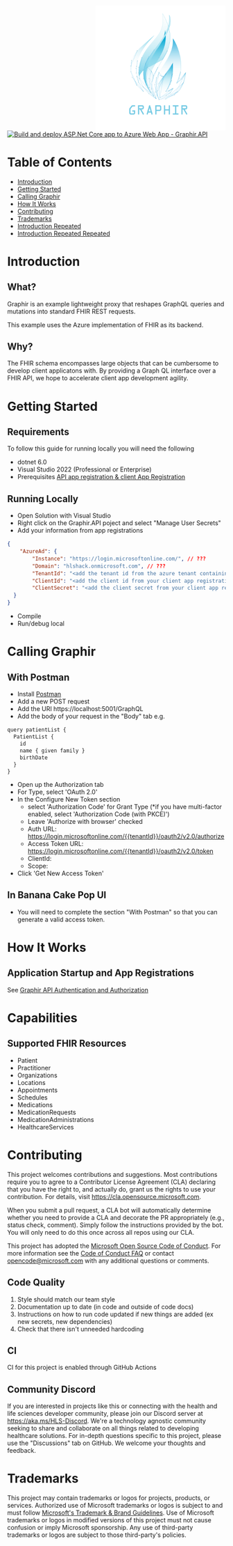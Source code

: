 <img src="./imgs/graphir.svg" width=300 align=right> <br/>

[![Build and deploy ASP.Net Core app to Azure Web App - Graphir.API](https://github.com/microsoft/Graphir/actions/workflows/main.yml/badge.svg)](https://github.com/microsoft/Graphir/actions/workflows/main.yml)
# Table of Contents

* [Introduction](#introduction)
* [Getting Started](#getting-started)
* [Calling Graphir](#calling-graphir)
* [How It Works](#how-it-works)
* [Contributing](#contributing)
* [Trademarks](#trademarks)
* [Introduction Repeated](#introduction)
* [Introduction Repeated Repeated](#introduction)

# Introduction

## What?
		
Graphir is an example lightweight proxy that reshapes GraphQL queries and mutations into standard FHIR REST requests.

This example uses the Azure implementation of FHIR as its backend.

## Why?

The FHIR schema encompasses large objects that can be cumbersome to develop client applicatons with. By providing a Graph QL interface over a FHIR API, we hope to accelerate client app development agility.

# Getting Started

## Requirements

To follow this guide for running locally you will need the following

* dotnet 6.0 
* Visual Studio 2022 (Professional or Enterprise)
* Prerequisites [API app registration & client App Registration](./docs/authentication.md)

## Running Locally
* Open Solution with Visual Studio
* Right click on the Graphir.API poject and select "Manage User Secrets"
* Add your information from app registrations
```JSON
{
	"AzureAd": {
    	"Instance": "https://login.microsoftonline.com/", // ???
    	"Domain": "hlshack.onmicrosoft.com", // ???
    	"TenantId": "<add the tenant id from the azure tenant containing your app registrations here>",
    	"ClientId": "<add the client id from your client app registration here>",
    	"ClientSecret": "<add the client secret from your client app registration here>"
  }
}
``` 
* Compile
* Run/debug local

# Calling Graphir

## With Postman

* Install [Postman](https://www.postman.com/downloads/)
* Add a new POST request
* Add the URI https://localhost:5001/GraphQL
* Add the body of your request in the "Body" tab e.g. 
```
query patientList {
  PatientList {
    id
    name { given family }
    birthDate
  }
}
``` 
* Open up the Authorization tab
* For Type, select 'OAuth 2.0'
* In the Configure New Token section
  * select 'Authorization Code' for Grant Type (*if you have multi-factor enabled, select 'Authorization Code (with PKCE)')
  * Leave 'Authorize with browser' checked
  * Auth URL: https://login.microsoftonline.com/{{tenantId}}/oauth2/v2.0/authorize
  * Access Token URL: https://login.microsoftonline.com/{{tenantId}}/oauth2/v2.0/token
  * ClientId: <client id>
  * Scope: <insert scope from API app registration>
* Click 'Get New Access Token'

## In Banana Cake Pop UI

* You will need to complete the section "With Postman" so that you can generate a valid access token.

# How It Works

## Application Startup and App Registrations
See [Graphir API Authentication and Authorization](./docs/authentication.md)

# Capabilities

## Supported FHIR Resources
- Patient
- Practitioner
- Organizations
- Locations
- Appointments
- Schedules
- Medications
- MedicationRequests
- MedicationAdministrations
- HealthcareServices

# Contributing

This project welcomes contributions and suggestions.  Most contributions require you to agree to a
Contributor License Agreement (CLA) declaring that you have the right to, and actually do, grant us
the rights to use your contribution. For details, visit https://cla.opensource.microsoft.com.

When you submit a pull request, a CLA bot will automatically determine whether you need to provide
a CLA and decorate the PR appropriately (e.g., status check, comment). Simply follow the instructions
provided by the bot. You will only need to do this once across all repos using our CLA.

This project has adopted the [Microsoft Open Source Code of Conduct](https://opensource.microsoft.com/codeofconduct/).
For more information see the [Code of Conduct FAQ](https://opensource.microsoft.com/codeofconduct/faq/) or
contact [opencode@microsoft.com](mailto:opencode@microsoft.com) with any additional questions or comments.

## Code Quality

1. Style should match our team style
2. Documentation up to date (in code and outside of code docs)
3. Instructions on how to run code updated if new things are added (ex new secrets, new dependencies)
4. Check that there isn't unneeded hardcoding

## CI

CI for this project is enabled through GitHub Actions

## Community Discord
If you are interested in projects like this or connecting with the health and life sciences developer community, please join our Discord server at https://aka.ms/HLS-Discord. We're a technology agnostic community seeking to share and collaborate on all things related to developing healthcare solutions. For in-depth questions specific to this project, please use the "Discussions" tab on GitHub. We welcome your thoughts and feedback.

# Trademarks

This project may contain trademarks or logos for projects, products, or services. Authorized use of Microsoft 
trademarks or logos is subject to and must follow 
[Microsoft's Trademark & Brand Guidelines](https://www.microsoft.com/en-us/legal/intellectualproperty/trademarks/usage/general).
Use of Microsoft trademarks or logos in modified versions of this project must not cause confusion or imply Microsoft sponsorship.
Any use of third-party trademarks or logos are subject to those third-party's policies.

